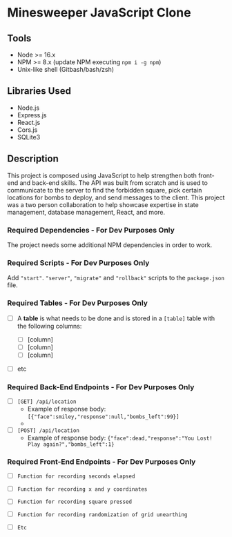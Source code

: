 # Minesweeper JavaScript Clone

## Tools

- Node >= 16.x
- NPM >= 8.x (update NPM executing `npm i -g npm`)
- Unix-like shell (Gitbash/bash/zsh)

## Libraries Used

- Node.js
- Express.js
- React.js
- Cors.js
- SQLite3

## Description

This project is composed using JavaScript to help strengthen both front-end and back-end skills. 
The API was built from scratch and is used to communicate to the server to find the forbidden square, pick certain locations for bombs to deploy, and send messages to the client. 
This project was a two person collaboration to help showcase expertise in state management, database management, React, and more.

### Required Dependencies - For Dev Purposes Only

The project needs some additional NPM dependencies in order to work.

### Required Scripts - For Dev Purposes Only

Add `"start"`. `"server"`, `"migrate"` and `"rollback"` scripts to the `package.json` file.

### Required Tables - For Dev Purposes Only

- [ ] A **table** is what needs to be done and is stored in a `[table]` table with the following columns:
      
  - [ ] [column]
  - [ ] [column]
  - [ ] [column]
        
- [ ] etc

### Required Back-End Endpoints - For Dev Purposes Only

- [ ] `[GET] /api/location`
  - Example of response body: `[{"face":smiley,"response":null,"bombs_left":99}]`
  - 
- [ ] `[POST] /api/location`
  - Example of response body: `{"face":dead,"response":"You Lost! Play again?","bombs_left":1}`
     
### Required Front-End Endpoints - For Dev Purposes Only

- [ ] `Function for recording seconds elapsed`
      
- [ ] `Function for recording x and y coordinates`

- [ ] `Function for recording square pressed`

- [ ] `Function for recording randomization of grid unearthing`

- [ ] `Etc`


